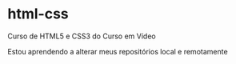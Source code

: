 # html-css
 Curso de HTML5 e CSS3 do Curso em Vídeo

 Estou aprendendo a alterar meus repositórios local e remotamente
